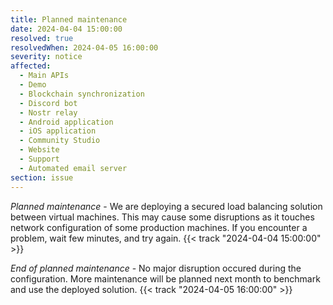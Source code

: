 ```yaml
---
title: Planned maintenance
date: 2024-04-04 15:00:00
resolved: true
resolvedWhen: 2024-04-05 16:00:00
severity: notice
affected:
  - Main APIs
  - Demo
  - Blockchain synchronization
  - Discord bot
  - Nostr relay
  - Android application
  - iOS application
  - Community Studio
  - Website
  - Support
  - Automated email server
section: issue
---
```


*Planned maintenance* - We are deploying a secured load balancing solution between virtual machines. 
This may cause some disruptions as it touches network configuration of some production machines.
If you encounter a problem, wait few minutes, and try again.
{{< track "2024-04-04 15:00:00" >}}

*End of planned maintenance* - No major disruption occured during the configuration.
More maintenance will be planned next month to benchmark and use the deployed solution.
{{< track "2024-04-05 16:00:00" >}}
